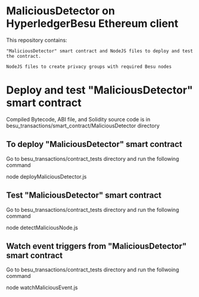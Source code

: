 # MaliciousDetector on HyperledgerBesu Ethereum client
This repository contains:

    "MaliciousDetector" smart contract and NodeJS files to deploy and test the contract.

    NodeJS files to create privacy groups with required Besu nodes

# Deploy and test "MaliciousDetector" smart contract

Compiled Bytecode, ABI file, and Solidity source code is in besu_transactions/smart_contract/MaliciousDetector directory

## To deploy "MaliciousDetector" smart contract
Go to besu_transactions/contract_tests directory and run the following command

node deployMaliciousDetector.js

## Test "MaliciousDetector" smart contract
Go to besu_transactions/contract_tests directory and run the following command

node detectMaliciousNode.js

## Watch event triggers from "MaliciousDetector" smart contract
Go to besu_transactions/contract_tests directory and run the follwoing command

node watchMaliciousEvent.js

